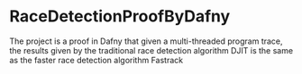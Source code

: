 # RaceDetectionProofByDafny
The project is a proof in Dafny that given a multi-threaded program trace, the results given by the traditional race detection algorithm DJIT is the same as the faster race detection algorithm Fastrack
